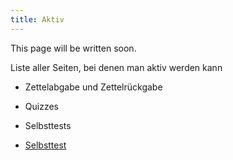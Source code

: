 ```yaml
---
title: Aktiv
---
```

This page will be written soon.

Liste aller Seiten, bei denen man aktiv werden kann
* Zettelabgabe und Zettelrückgabe
* Quizzes
* Selbsttests

* [Selbsttest](self-assessment.md)
